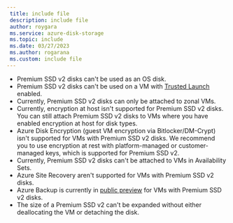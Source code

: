 ```yaml
---
 title: include file
 description: include file
 author: roygara
 ms.service: azure-disk-storage
 ms.topic: include
 ms.date: 03/27/2023
 ms.author: rogarana
 ms.custom: include file
---
```

- Premium SSD v2 disks can't be used as an OS disk.
- Premium SSD v2 disks can't be used on a VM with [Trusted Launch](../articles/virtual-machines/trusted-launch.md#unsupported-features) enabled.
- Currently, Premium SSD v2 disks can only be attached to zonal VMs.
- Currently, encryption at host isn't supported for Premium SSD v2 disks. You can still attach Premium SSD v2 disks to VMs where you have enabled encryption at host for disk types.
- Azure Disk Encryption (guest VM encryption via Bitlocker/DM-Crypt) isn't supported for VMs with Premium SSD v2 disks. We recommend you to use encryption at rest with platform-managed or customer-managed keys, which is supported for Premium SSD v2. 
- Currently, Premium SSD v2 disks can't be attached to VMs in Availability Sets. 
- Azure Site Recovery aren't supported for VMs with Premium SSD v2 disks.
- Azure Backup is currently in [public preview](../articles/backup/backup-support-matrix-iaas.md#vm-storage-support) for VMs with Premium SSD v2 disks. 
- The size of a Premium SSD v2 can't be expanded without either deallocating the VM or detaching the disk.
